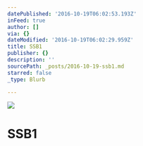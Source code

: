 ```yaml
---
datePublished: '2016-10-19T06:02:53.193Z'
inFeed: true
author: []
via: {}
dateModified: '2016-10-19T06:02:29.959Z'
title: SSB1
publisher: {}
description: ''
sourcePath: _posts/2016-10-19-ssb1.md
starred: false
_type: Blurb

---
```

![](https://the-grid-user-content.s3-us-west-2.amazonaws.com/9183bb08-8183-448e-8a70-0ff765981ba7.jpg)

# SSB1